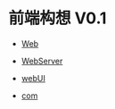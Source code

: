 # 前端构想 V0.1

* [Web](https://github.com/itianpin/document/blob/master/%E5%89%8D%E7%AB%AF%E8%A7%84%E8%8C%83/web/web.jpg)

* [WebServer](https://github.com/itianpin/document/blob/master/%E5%89%8D%E7%AB%AF%E8%A7%84%E8%8C%83/web/webServer.jpg)

* [webUI](https://github.com/itianpin/document/blob/master/%E5%89%8D%E7%AB%AF%E8%A7%84%E8%8C%83/web/webUI.jpg)

* [com](https://github.com/itianpin/document/blob/master/%E5%89%8D%E7%AB%AF%E8%A7%84%E8%8C%83/web/com.jpg)
